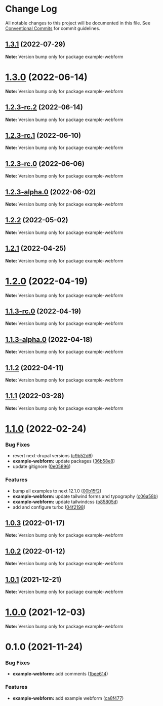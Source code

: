 # Change Log

All notable changes to this project will be documented in this file.
See [Conventional Commits](https://conventionalcommits.org) for commit guidelines.

## [1.3.1](https://github.com/chapter-three/next-drupal/compare/example-webform@1.3.0...example-webform@1.3.1) (2022-07-29)

**Note:** Version bump only for package example-webform





# [1.3.0](https://github.com/chapter-three/next-drupal/compare/example-webform@1.2.3-rc.2...example-webform@1.3.0) (2022-06-14)

**Note:** Version bump only for package example-webform





## [1.2.3-rc.2](https://github.com/chapter-three/next-drupal/compare/example-webform@1.2.3-rc.1...example-webform@1.2.3-rc.2) (2022-06-14)

**Note:** Version bump only for package example-webform





## [1.2.3-rc.1](https://github.com/chapter-three/next-drupal/compare/example-webform@1.2.3-rc.0...example-webform@1.2.3-rc.1) (2022-06-10)

**Note:** Version bump only for package example-webform





## [1.2.3-rc.0](https://github.com/chapter-three/next-drupal/compare/example-webform@1.2.3-alpha.0...example-webform@1.2.3-rc.0) (2022-06-06)

**Note:** Version bump only for package example-webform





## [1.2.3-alpha.0](https://github.com/chapter-three/next-drupal/compare/example-webform@1.2.2...example-webform@1.2.3-alpha.0) (2022-06-02)

**Note:** Version bump only for package example-webform





## [1.2.2](https://github.com/chapter-three/next-drupal/compare/example-webform@1.2.1...example-webform@1.2.2) (2022-05-02)

**Note:** Version bump only for package example-webform





## [1.2.1](https://github.com/chapter-three/next-drupal/compare/example-webform@1.2.0...example-webform@1.2.1) (2022-04-25)

**Note:** Version bump only for package example-webform





# [1.2.0](https://github.com/chapter-three/next-drupal/compare/example-webform@1.1.3-rc.0...example-webform@1.2.0) (2022-04-19)

**Note:** Version bump only for package example-webform





## [1.1.3-rc.0](https://github.com/chapter-three/next-drupal/compare/example-webform@1.1.3-alpha.0...example-webform@1.1.3-rc.0) (2022-04-19)

**Note:** Version bump only for package example-webform





## [1.1.3-alpha.0](https://github.com/chapter-three/next-drupal/compare/example-webform@1.1.2...example-webform@1.1.3-alpha.0) (2022-04-18)

**Note:** Version bump only for package example-webform





## [1.1.2](https://github.com/chapter-three/next-drupal/compare/example-webform@1.1.1...example-webform@1.1.2) (2022-04-11)

**Note:** Version bump only for package example-webform





## [1.1.1](https://github.com/chapter-three/next-drupal/compare/example-webform@1.1.0...example-webform@1.1.1) (2022-03-28)

**Note:** Version bump only for package example-webform





# [1.1.0](https://github.com/chapter-three/next-drupal/compare/example-webform@1.0.3...example-webform@1.1.0) (2022-02-24)


### Bug Fixes

* revert next-drupal versions ([c9b52d6](https://github.com/chapter-three/next-drupal/commit/c9b52d647343980cc081771e05a8af2d6f457709))
* **example-webform:** update packages ([36b58e8](https://github.com/chapter-three/next-drupal/commit/36b58e82425af10fcdc07e0cec829383f90b4c0f))
* update gitignore ([0e05896](https://github.com/chapter-three/next-drupal/commit/0e05896f06a6a48bf82db4830c085e6f9c5e7b84))


### Features

* bump all examples to next 12.1.0 ([00b15f2](https://github.com/chapter-three/next-drupal/commit/00b15f2b308a0a9fcb298789a9ca712f4efa7eff))
* **example-webform:** update tailwind forms and typography ([c06a58b](https://github.com/chapter-three/next-drupal/commit/c06a58b44b00ed4df3793619301e2915db86d216))
* **example-webform:** update tailwindcss ([b85805d](https://github.com/chapter-three/next-drupal/commit/b85805dcd9df7a0309fa18b1d156a339185fffd7))
* add and configure turbo ([04f2198](https://github.com/chapter-three/next-drupal/commit/04f2198a5a92251e420ceb1285bc6f39ded5efad))





## [1.0.3](https://github.com/chapter-three/next-drupal/compare/example-webform@1.0.2...example-webform@1.0.3) (2022-01-17)

**Note:** Version bump only for package example-webform





## [1.0.2](https://github.com/chapter-three/next-drupal/compare/example-webform@1.0.1...example-webform@1.0.2) (2022-01-12)

**Note:** Version bump only for package example-webform





## [1.0.1](https://github.com/chapter-three/next-drupal/compare/example-webform@1.0.0...example-webform@1.0.1) (2021-12-21)

**Note:** Version bump only for package example-webform





# [1.0.0](https://github.com/chapter-three/next-drupal/compare/example-webform@0.1.0...example-webform@1.0.0) (2021-12-03)

**Note:** Version bump only for package example-webform





# 0.1.0 (2021-11-24)


### Bug Fixes

* **example-webform:** add comments ([1bee614](https://github.com/chapter-three/next-drupal/commit/1bee614d62d25bf753ad7bfae29db55ff7dad5d0))


### Features

* **example-webform:** add example webform ([ca8f477](https://github.com/chapter-three/next-drupal/commit/ca8f477b899a83a19b0823105863d40298e60418))
